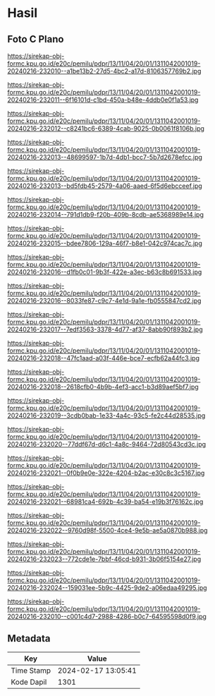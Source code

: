 # Hasil

## Foto C Plano

https://sirekap-obj-formc.kpu.go.id/e20c/pemilu/pdpr/13/11/04/20/01/1311042001019-20240216-232010--a1be13b2-27d5-4bc2-a17d-8106357769b2.jpg

https://sirekap-obj-formc.kpu.go.id/e20c/pemilu/pdpr/13/11/04/20/01/1311042001019-20240216-232011--6f16101d-c1bd-450a-b48e-4ddb0e0f1a53.jpg

https://sirekap-obj-formc.kpu.go.id/e20c/pemilu/pdpr/13/11/04/20/01/1311042001019-20240216-232012--c8241bc6-6389-4cab-9025-0b0061f8106b.jpg

https://sirekap-obj-formc.kpu.go.id/e20c/pemilu/pdpr/13/11/04/20/01/1311042001019-20240216-232013--48699597-1b7d-4db1-bcc7-5b7d2678efcc.jpg

https://sirekap-obj-formc.kpu.go.id/e20c/pemilu/pdpr/13/11/04/20/01/1311042001019-20240216-232013--bd5fdb45-2579-4a06-aaed-6f5d6ebcceef.jpg

https://sirekap-obj-formc.kpu.go.id/e20c/pemilu/pdpr/13/11/04/20/01/1311042001019-20240216-232014--791d1db9-f20b-409b-8cdb-ae5368989e14.jpg

https://sirekap-obj-formc.kpu.go.id/e20c/pemilu/pdpr/13/11/04/20/01/1311042001019-20240216-232015--bdee7806-129a-46f7-b8e1-042c974cac7c.jpg

https://sirekap-obj-formc.kpu.go.id/e20c/pemilu/pdpr/13/11/04/20/01/1311042001019-20240216-232016--d1fb0c01-9b3f-422e-a3ec-b63c8b691533.jpg

https://sirekap-obj-formc.kpu.go.id/e20c/pemilu/pdpr/13/11/04/20/01/1311042001019-20240216-232016--8033fe87-c9c7-4e1d-9a1e-fb0555847cd2.jpg

https://sirekap-obj-formc.kpu.go.id/e20c/pemilu/pdpr/13/11/04/20/01/1311042001019-20240216-232017--7edf3563-3378-4d77-af37-8abb90f893b2.jpg

https://sirekap-obj-formc.kpu.go.id/e20c/pemilu/pdpr/13/11/04/20/01/1311042001019-20240216-232018--47fc1aad-a03f-446e-bce7-ecfb62a44fc3.jpg

https://sirekap-obj-formc.kpu.go.id/e20c/pemilu/pdpr/13/11/04/20/01/1311042001019-20240216-232018--2618cfb0-4b9b-4ef3-acc1-b3d89aef5bf7.jpg

https://sirekap-obj-formc.kpu.go.id/e20c/pemilu/pdpr/13/11/04/20/01/1311042001019-20240216-232019--3cdb0bab-1e33-4a4c-93c5-fe2c44d28535.jpg

https://sirekap-obj-formc.kpu.go.id/e20c/pemilu/pdpr/13/11/04/20/01/1311042001019-20240216-232020--77ddf67d-d6c1-4a8c-9464-72d80543cd3c.jpg

https://sirekap-obj-formc.kpu.go.id/e20c/pemilu/pdpr/13/11/04/20/01/1311042001019-20240216-232021--0f0b9e0e-322e-4204-b2ac-e30c8c3c5167.jpg

https://sirekap-obj-formc.kpu.go.id/e20c/pemilu/pdpr/13/11/04/20/01/1311042001019-20240216-232021--68981ca4-692b-4c39-ba54-e19b3f76162c.jpg

https://sirekap-obj-formc.kpu.go.id/e20c/pemilu/pdpr/13/11/04/20/01/1311042001019-20240216-232022--9760d98f-5500-4ce4-9e5b-ae5a0870b988.jpg

https://sirekap-obj-formc.kpu.go.id/e20c/pemilu/pdpr/13/11/04/20/01/1311042001019-20240216-232023--772cde1e-7bbf-46cd-b931-3b06f5154e27.jpg

https://sirekap-obj-formc.kpu.go.id/e20c/pemilu/pdpr/13/11/04/20/01/1311042001019-20240216-232024--159031ee-5b9c-4425-9de2-a06edaa49295.jpg

https://sirekap-obj-formc.kpu.go.id/e20c/pemilu/pdpr/13/11/04/20/01/1311042001019-20240216-232010--c001c4d7-2988-4286-b0c7-64595598d0f9.jpg


## Metadata

| Key        | Value               |
| ---------- | ------------------- |
| Time Stamp | 2024-02-17 13:05:41 |
| Kode Dapil | 1301                |



